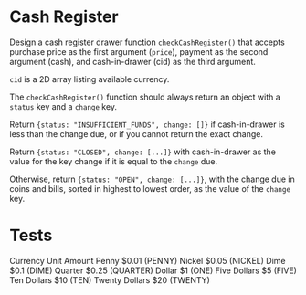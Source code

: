# Cash Register

Design a cash register drawer function `checkCashRegister()` that accepts purchase price as the first argument (`price`), payment as the second argument (cash), and cash-in-drawer (cid) as the third argument.

`cid` is a 2D array listing available currency.

The `checkCashRegister()` function should always return an object with a `status` key and a `change` key.

Return `{status: "INSUFFICIENT_FUNDS", change: []}` if cash-in-drawer is less than the change due, or if you cannot return the exact change.

Return `{status: "CLOSED", change: [...]}` with cash-in-drawer as the value for the key change if it is equal to the `change` due.

Otherwise, return `{status: "OPEN", change: [...]}`, with the change due in coins and bills, sorted in highest to lowest order, as the value of the `change` key.

# Tests
Currency Unit	Amount
Penny	$0.01 (PENNY)
Nickel	$0.05 (NICKEL)
Dime	$0.1 (DIME)
Quarter	$0.25 (QUARTER)
Dollar	$1 (ONE)
Five Dollars	$5 (FIVE)
Ten Dollars	$10 (TEN)
Twenty Dollars	$20 (TWENTY)